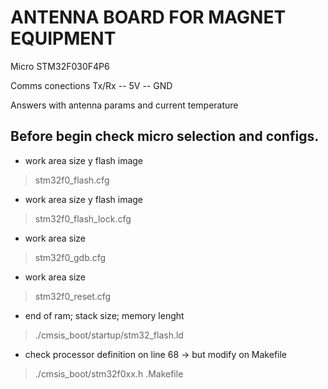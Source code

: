 # ANTENNA BOARD FOR MAGNET EQUIPMENT
Micro STM32F030F4P6

Comms conections Tx/Rx -- 5V -- GND

Answers with antenna params and current temperature

Before begin check micro selection and configs.
-----------------------------------------------

* work area size y flash image
>stm32f0_flash.cfg

* work area size y flash image
>stm32f0_flash_lock.cfg

* work area size
>stm32f0_gdb.cfg

* work area size
>stm32f0_reset.cfg

* end of ram; stack size; memory lenght
>./cmsis_boot/startup/stm32_flash.ld

* check processor definition on line 68 -> but modify on Makefile
>./cmsis_boot/stm32f0xx.h
>.Makefile





